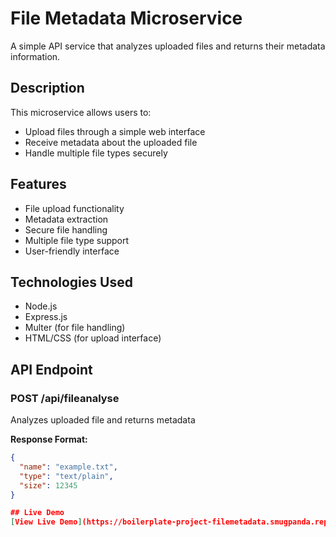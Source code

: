 # File Metadata Microservice

A simple API service that analyzes uploaded files and returns their metadata information.

## Description

This microservice allows users to:
- Upload files through a simple web interface
- Receive metadata about the uploaded file
- Handle multiple file types securely

## Features

- File upload functionality
- Metadata extraction
- Secure file handling
- Multiple file type support
- User-friendly interface

## Technologies Used

- Node.js
- Express.js
- Multer (for file handling)
- HTML/CSS (for upload interface)

## API Endpoint

### POST /api/fileanalyse
Analyzes uploaded file and returns metadata

**Response Format:**
```json
{
  "name": "example.txt",
  "type": "text/plain",
  "size": 12345
}

## Live Demo
[View Live Demo](https://boilerplate-project-filemetadata.smugpanda.repl.co/)

